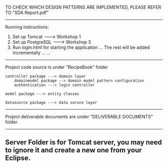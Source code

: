 
TO CHECK WHICH DESIGN PATTERNS ARE IMPLEMENTED, PLEASE REFER TO "SDA Report.pdf"


---------------------------------------------------------------------------------
Running instructions:

1) Set up Tomcat ---> Workshop 1
2) Set up PostgreSQL ---> Workshop 3
3) Run login.html for starting the application
...
The rest will be added incrementally
...
...
---------------------------------------------------------------------------------
Project code source is under "RecipeBook" folder

    controller package ---> domain layer
        domainmodel package --> domain model pattern configuration
        authentication ---> login controller

    model package ---> entity classes

    datasource package ---> data soruce layer
---------------------------------------------------------------------------------

Project deliverable documents are under "DELIVERABLE DOCUMENTS" folder.

---------------------------------------------------------------------------------

Server Folder is for Tomcat server, you may need to ignore it and create a new one from your Eclipse.
----------------------------------------------------------------------------------
